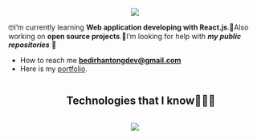 <p align="center">
<a href="https://git.io/typing-svg"><img src="https://readme-typing-svg.demolab.com?font=Poppins&size=22&duration=3500&pause=800&center=true&random=false&width=435&lines=Hi+I+am+Bedirhan+Tong;Software+Developer;Currently+Learning+React.js" /></a>

🤓I’m currently learning **Web application developing with React.js**.👾Also working on **open source projects**.🤝I’m looking for help with **_my public repositories_** 💪

- How to reach me **bedirhantongdev@gmail.com**
- Here is my [portfolio]([https://github.com/vitejs/vite-plugin-react/blob/main/packages/plugin-react/README.md](https://bedirhantong.vercel.app/)).
  

<div id="user-content-toc">
  <ul align="center">
    <summary><h2 style="display: inline-block">Technologies that I know👨🏻‍💻</h2></summary>
  </ul>
</div>

<p align="center">
  <a href="https://skillicons.dev">
    <img src="https://skillicons.dev/icons?i=javascript,ts,react,kotlin,flutter,git,firebase,ai,&perline=4" />
  </a>
</p>
<br>



